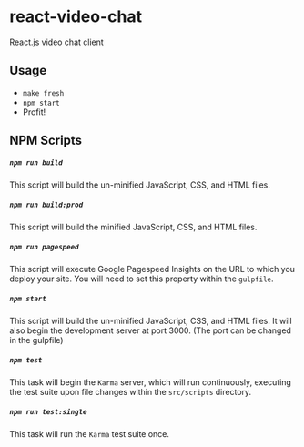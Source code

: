# react-video-chat
React.js video chat client

## Usage
* `make fresh`
* `npm start`
* Profit!

## NPM Scripts

##### `npm run build`
This script will build the un-minified JavaScript, CSS, and HTML files.

##### `npm run build:prod`
This script will build the minified JavaScript, CSS, and HTML files.

##### `npm run pagespeed`
This script will execute Google Pagespeed Insights on the URL to which you deploy your site. You will need to set this property within the `gulpfile`.

##### `npm start`
This script will build the un-minified JavaScript, CSS, and HTML files. It will also begin the development server at port 3000. (The port can be changed in the gulpfile)

##### `npm test`
This task will begin the `Karma` server, which will run continuously, executing the test suite upon file changes within the `src/scripts` directory.

##### `npm run test:single`
This task will run the `Karma` test suite once.
